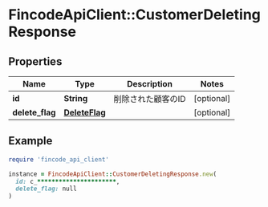 # FincodeApiClient::CustomerDeletingResponse

## Properties

| Name | Type | Description | Notes |
| ---- | ---- | ----------- | ----- |
| **id** | **String** | 削除された顧客のID | [optional] |
| **delete_flag** | [**DeleteFlag**](DeleteFlag.md) |  | [optional] |

## Example

```ruby
require 'fincode_api_client'

instance = FincodeApiClient::CustomerDeletingResponse.new(
  id: c_**********************,
  delete_flag: null
)
```

